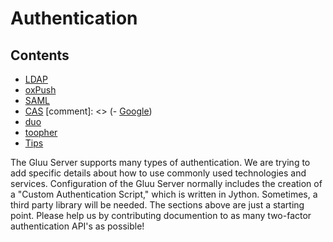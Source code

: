 # Authentication

## Contents

- [LDAP](./ldap.md)
- [oxPush](./oxPush.md)
- [SAML](./saml.md)
- [CAS](./cas.md)
[comment]: <> (- [Google](./google.md))
- [duo](./duo.md)
- [toopher](./toopher.md)
- [Tips](./troubleshooting.md)

<!---
- [Custom](./custom.md)
-->

The Gluu Server supports many types of authentication. We are trying to add specific details about how to use commonly used technologies and services. Configuration of the Gluu Server normally includes the creation of a "Custom Authentication Script," which is written in Jython. Sometimes, a third party library will be needed. The sections above are just a starting point. Please help us by contributing documention to as many two-factor authentication API's as possible!

